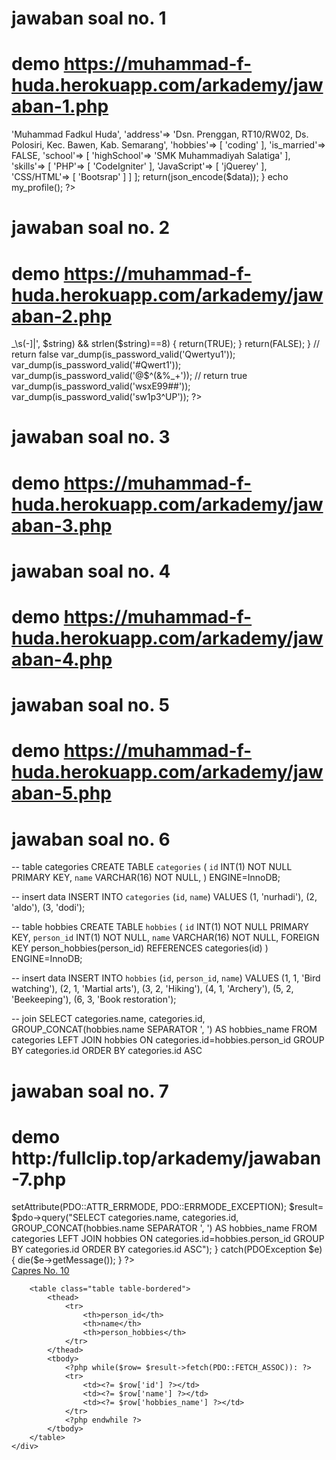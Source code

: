 # jawaban soal no. 1
# demo https://muhammad-f-huda.herokuapp.com/arkademy/jawaban-1.php
<?php

function my_profile() {
  $data= [
    'name'=> 'Muhammad Fadkul Huda',
    'address'=> 'Dsn. Prenggan, RT10/RW02, Ds. Polosiri, Kec. Bawen, Kab. Semarang',
    'hobbies'=> [
      'coding'
    ],
    'is_married'=> FALSE,
    'school'=> [
      'highSchool'=> 'SMK Muhammadiyah Salatiga'
    ],
    'skills'=> [
      'PHP'=> [
        'CodeIgniter'
      ],
      'JavaScript'=> [
        'jQuerey'
      ],
      'CSS/HTML'=> [
        'Bootsrap'
      ]
    ]
  ];
  return(json_encode($data));
}

echo my_profile();
?>

# jawaban soal no. 2
# demo https://muhammad-f-huda.herokuapp.com/arkademy/jawaban-2.php
<?php
header('Content-Type: text/plain');

function is_username_valid($string) {
  if(preg_match('|^[a-z_]{8}$|', $string)) {
    return(TRUE);
  }
  return(FALSE);
}
// return false
var_dump(is_username_valid('jakarta'));
var_dump(is_username_valid('solo abc'));
var_dump(is_username_valid('_soetami_'));
// return true
var_dump(is_username_valid('_jakarta'));
var_dump(is_username_valid('solo_abc'));
var_dump(is_username_valid('soetami_'));
echo("\r\n\r\n");

function is_password_valid($string) {
if(preg_match('|[A-Z]|', $string) && preg_match('|[a-z]|', $string) && preg_match('|[\d]|', $string) && preg_match('|[)<~!@#$%^&*?+>_\s(-]|', $string) && strlen($string)==8) {
    return(TRUE);
  }
  return(FALSE);
}
// return false
var_dump(is_password_valid('Qwertyu1'));
var_dump(is_password_valid('#Qwert1'));
var_dump(is_password_valid('@$^(&%_+'));
// return true
var_dump(is_password_valid('wsxE99##'));
var_dump(is_password_valid('sw1p3^UP'));
?>

# jawaban soal no. 3
# demo https://muhammad-f-huda.herokuapp.com/arkademy/jawaban-3.php
<?php
header('Content-Type: text/plain');

function draw_kotak($panjang) {
    for($x=1; $x<=$panjang; $x++) {
        for($i=1; $i<=$panjang; $i++) {
            if($x%2==0) {
                if($i%2==0) {
                    echo('*   ');
                } else {
                    echo('    ');
                }
            } else {
                if($i%2==0) {
                    echo('    ');
                } else {
                    echo('*   ');
                }
            }
        }
        echo("\r\n\r\n");
    }
}

draw_kotak(7);
echo("\r\n\r\n");
draw_kotak(5);
?>

# jawaban soal no. 4
# demo https://muhammad-f-huda.herokuapp.com/arkademy/jawaban-4.php
<?php
header('Content-Type: text/plain');

function print_abc($kolom, $baris) {
  $abjad= 'abcdefghijklmnopqrstuvwxyz';
  $index= 0;
  $string= '';
  for($x=1; $x<=$baris; $x++) {
    for($i=1; $i<=$kolom; $i++) {
      $string.= $abjad[$index].'  ';
      $index++;
    }
    $string.= "\r\n\r\n";
  }
  echo($string);
}

print_abc(3, 4);
?>

# jawaban soal no. 5
# demo https://muhammad-f-huda.herokuapp.com/arkademy/jawaban-5.php
<?php
header('Content-Type: text/plain');

function count_handshake($total_orang) {
  $total= 0;
  for($i=1; $i<=$total_orang; $i++) {
    for($ii=1; $ii<$total_orang; $ii++) {
      $total+= 1;
    }
  }
  echo($total/2);
}

count_handshake(3);
echo("\r\n");
count_handshake(6);
?>

# jawaban soal no. 6
-- table categories
CREATE TABLE `categories` (
  `id` INT(1) NOT NULL PRIMARY KEY,
  `name` VARCHAR(16) NOT NULL,
) ENGINE=InnoDB;

-- insert data
INSERT INTO `categories` (`id`, `name`) VALUES
(1, 'nurhadi'),
(2, 'aldo'),
(3, 'dodi');

-- table hobbies
CREATE TABLE `hobbies` (
  `id` INT(1) NOT NULL PRIMARY KEY,
  `person_id` INT(1) NOT NULL,
  `name` VARCHAR(16) NOT NULL,
   FOREIGN KEY person_hobbies(person_id) REFERENCES categories(id)
) ENGINE=InnoDB;

-- insert data
INSERT INTO `hobbies` (`id`, `person_id`, `name`) VALUES
(1, 1, 'Bird watching'),
(2, 1, 'Martial arts'),
(3, 2, 'Hiking'),
(4, 1, 'Archery'),
(5, 2, 'Beekeeping'),
(6, 3, 'Book restoration');

-- join
SELECT categories.name, categories.id, GROUP_CONCAT(hobbies.name SEPARATOR ', ') AS hobbies_name
FROM categories
LEFT JOIN hobbies ON categories.id=hobbies.person_id
GROUP BY categories.id
ORDER BY categories.id ASC

# jawaban soal no. 7
# demo http:/fullclip.top/arkademy/jawaban-7.php
<?php
try {
  $host= '';
  $dbname= '';
  $user= '';
  $pass= '';
  $pdo= new PDO("mysql:host=$host;dbname=$dbname", $user, $pass);
  $pdo->setAttribute(PDO::ATTR_ERRMODE, PDO::ERRMODE_EXCEPTION);
  $result= $pdo->query("SELECT categories.name, categories.id, GROUP_CONCAT(hobbies.name SEPARATOR ', ') AS hobbies_name FROM categories LEFT JOIN hobbies ON categories.id=hobbies.person_id GROUP BY categories.id ORDER BY categories.id ASC");
} catch(PDOException $e) {
  die($e->getMessage());
}
?>
<!DOCTYPE html>
<html lang="en">

<head>
    <meta name="viewport" content="width=device-width, initial-scale=1">
    <title>SQL Join</title>
    <link rel="stylesheet" href="https://maxcdn.bootstrapcdn.com/bootstrap/3.3.7/css/bootstrap.min.css">
</head>

<body>
    <nav class="navbar navbar-default navbar-static-top">
        <div class="container-fluid">
            <div class="navbar-header">
                <a class="navbar-brand" href="#">Capres No. 10</a>
            </div>
        </div>
    </nav>
    <div class="container">

        <table class="table table-bordered">
            <thead>
                <tr>
                    <th>person_id</th>
                    <th>name</th>
                    <th>person_hobbies</th>
                </tr>
            </thead>
            <tbody>
                <?php while($row= $result->fetch(PDO::FETCH_ASSOC)): ?>
                <tr>
                    <td><?= $row['id'] ?></td>
                    <td><?= $row['name'] ?></td>
                    <td><?= $row['hobbies_name'] ?></td>
                </tr>
                <?php endwhile ?>
            </tbody>
        </table>
    </div>
</body>

</html>
